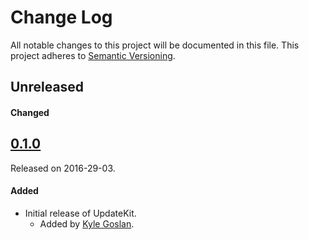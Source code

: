 # Change Log
All notable changes to this project will be documented in this file.
This project adheres to [Semantic Versioning](http://semver.org/).

## Unreleased
#### Changed


## [0.1.0](https://github.com/KyleGoslan/UpdateKit/releases/tag/0.1.0)
Released on 2016-29-03.

#### Added
- Initial release of UpdateKit.
  - Added by [Kyle Goslan](https://github.com/KyleGoslan).
